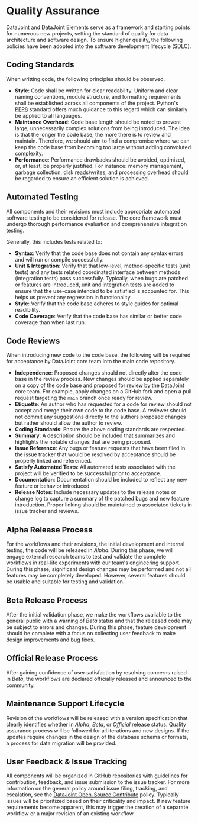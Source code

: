 # Quality Assurance

DataJoint and DataJoint Elements serve as a framework and starting points for numerous new projects, setting the standard of quality for data architecture and software design. To ensure higher quality, the following policies have been adopted into the software development lifecycle (SDLC).

## Coding Standards

When writting code, the following principles should be observed.

- **Style**: Code shall be written for clear readability. Uniform and clear naming conventions, module structure, and formatting requirements shall be established across all components of the project. Python's [PEP8](https://www.python.org/dev/peps/pep-0008/#naming-conventions) standard offers much guidance to this regard which can similarly be applied to all languages.
- **Maintance Overhead**: Code base length should be noted to prevent large, unnecessarily complex solutions from being introduced. The idea is that the longer the code base, the more there is to review and maintain. Therefore, we should aim to find a compromise where we can keep the code base from becoming too large without adding convoluted complexity.
- **Performance**: Performance drawbacks should be avoided, optimized, or, at least, be properly justified. For instance: memory management, garbage collection, disk reads/writes, and processing overhead should be regarded to ensure an efficient solution is achieved.

## Automated Testing

All components and their revisions must include appropriate automated software testing to be considered for release. The core framework must undergo thorough performance evaluation and comprehensive integration testing.

Generally, this includes tests related to:

- **Syntax**: Verify that the code base does not contain any syntax errors and will run or compile successfully.
- **Unit & Integration**: Verify that that low-level, method-specific tests (unit tests) and any tests related coordinated interface between methods (integration tests) pass successfully. Typically, when bugs are patched or features are introduced, unit and integration tests are added to ensure that the use-case intended to be satisfied is accounted for. This helps us prevent any regression in functionality.
- **Style**: Verify that the code base adheres to style guides for optimal readibility.
- **Code Coverage**: Verify that the code base has similar or better code coverage than when last run.

## Code Reviews

When introducing new code to the code base, the following will be required for acceptance by DataJoint core team into the main code repository.

- **Independence**: Proposed changes should not directly alter the code base in the review process. New changes should be applied separately on a copy of the code base and proposed for review by the DataJoint core team. For example, apply changes on a GitHub fork and open a pull request targeting the `main` branch once ready for review.
- **Etiquette**: An author who has requested for a code for review should not accept and merge their own code to the code base. A reviewer should not commit any suggestions directly to the authors proposed changes but rather should allow the author to review. 
- **Coding Standards**: Ensure the above coding standards are respected.
- **Summary**: A description should be included that summarizes and highlights the notable changes that are being proposed.
- **Issue Reference**: Any bugs or feature requests that have been filed in the issue tracker that would be resolved by acceptance should be properly linked and referenced.
- **Satisfy Automated Tests**: All automated tests associated with the project will be verified to be successful prior to acceptance.
- **Documentation**: Documentation should be included to reflect any new feature or behavior introduced.
- **Release Notes**: Include necessary updates to the release notes or change log to capture a summary of the patched bugs and new feature introduction. Proper linking should be maintained to associated tickets in issue tracker and reviews.

## Alpha Release Process

For the workflows and their revisions, the initial development and internal testing, the code will be released in *Alpha*. During this phase, we will engage external research teams to test and validate the complete workflows in real-life experiments with our team's engineering support. During this phase, significant design changes may be performed and not all features may be completely developed. However, several features should be usable and suitable for testing and validation.

## Beta Release Process

After the initial validation phase, we make the workflows available to the general public with a warning of *Beta* status and that the released code may be subject to errors and changes. During this phase, feature development should be complete with a focus on collecting user feedback to make design improvements and bug fixes.

## Official Release Process

After gaining confidence of user satisfaction by resolving concerns raised in *Beta*, the workflows are declared officially released and announced to the community.

## Maintenance Support Lifecycle

Revision of the workflows will be released with a version specification that clearly identifies whether in *Alpha*, *Beta*, or *Official* release status. Quality assurance process will be followed for all iterations and new designs. If the updates require changes in the design of the database schema or formats, a process for data migration will be provided. 

## User Feedback & Issue Tracking

All components will be organized in GitHub repositories with guidelines for contribution, feedback, and issue submission to the issue tracker. For more information on the general policy around issue filing, tracking, and escalation, see the [DataJoint Open-Source Contribute](https://docs.datajoint.io/python/community/02-Contribute.html) policy. Typically issues will be prioritized based on their criticality and impact. If new feature requirements become apparent, this may trigger the creation of a separate workflow or a major revision of an existing workflow.
